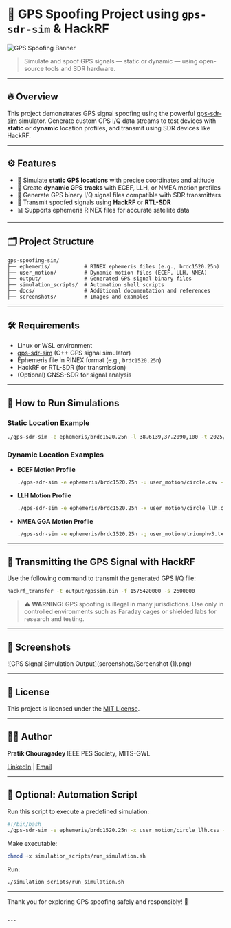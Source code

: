 

# 🚀 GPS Spoofing Project using `gps-sdr-sim` & HackRF

![GPS Spoofing Banner](screenshots/banner.png)

> Simulate and spoof GPS signals — static or dynamic — using open-source tools and SDR hardware.

---

## 🔥 Overview

This project demonstrates GPS signal spoofing using the powerful [gps-sdr-sim](https://github.com/osqzss/gps-sdr-sim) simulator. Generate custom GPS I/Q data streams to test devices with **static** or **dynamic** location profiles, and transmit using SDR devices like HackRF.

---

## ⚙️ Features

- 🎯 Simulate **static GPS locations** with precise coordinates and altitude
- 🔄 Create **dynamic GPS tracks** with ECEF, LLH, or NMEA motion profiles
- 💾 Generate GPS binary I/Q signal files compatible with SDR transmitters
- 📡 Transmit spoofed signals using **HackRF** or **RTL-SDR**
- 📊 Supports ephemeris RINEX files for accurate satellite data

---

## 🗂️ Project Structure

```plaintext
gps-spoofing-sim/
├── ephemeris/           # RINEX ephemeris files (e.g., brdc1520.25n)
├── user_motion/         # Dynamic motion files (ECEF, LLH, NMEA)
├── output/              # Generated GPS signal binary files
├── simulation_scripts/  # Automation shell scripts
├── docs/                # Additional documentation and references
├── screenshots/         # Images and examples
````

---

## 🛠️ Requirements

* Linux or WSL environment
* [gps-sdr-sim](https://github.com/osqzss/gps-sdr-sim) (C++ GPS signal simulator)
* Ephemeris file in RINEX format (e.g., `brdc1520.25n`)
* HackRF or RTL-SDR (for transmission)
* (Optional) GNSS-SDR for signal analysis

---

## 🧪 How to Run Simulations

### Static Location Example

```bash
./gps-sdr-sim -e ephemeris/brdc1520.25n -l 38.6139,37.2090,100 -t 2025/06/1,09:50:00 -d 600 -b 8 -o output/gpssim.bin
```

### Dynamic Location Examples

* **ECEF Motion Profile**

  ```bash
  ./gps-sdr-sim -e ephemeris/brdc1520.25n -u user_motion/circle.csv -t 2025/06/1,09:50:00 -d 600 -b 8 -o output/gpssim.bin
  ```

* **LLH Motion Profile**

  ```bash
  ./gps-sdr-sim -e ephemeris/brdc1520.25n -x user_motion/circle_llh.csv -t 2025/06/1,09:50:00 -d 600 -b 8 -o output/gpssim.bin
  ```

* **NMEA GGA Motion Profile**

  ```bash
  ./gps-sdr-sim -e ephemeris/brdc1520.25n -g user_motion/triumphv3.txt -t 2025/06/1,09:50:00 -d 600 -b 8 -o output/gpssim.bin
  ```

---

## 📡 Transmitting the GPS Signal with HackRF

Use the following command to transmit the generated GPS I/Q file:

```bash
hackrf_transfer -t output/gpssim.bin -f 1575420000 -s 2600000
```

> **⚠️ WARNING:** GPS spoofing is illegal in many jurisdictions. Use only in controlled environments such as Faraday cages or shielded labs for research and testing.

---

## 📸 Screenshots

![GPS Signal Simulation Output](screenshots/Screenshot (1).png)

---

## 📄 License

This project is licensed under the [MIT License](LICENSE).

---

## 👨‍💻 Author

**Pratik Chouragadey**
IEEE PES Society, MITS-GWL

[LinkedIn](https://linkedin.com/in/pratik-chouragadey) | [Email](mailto:pratik@example.com)

---

## 🔄 Optional: Automation Script

Run this script to execute a predefined simulation:

```bash
#!/bin/bash
./gps-sdr-sim -e ephemeris/brdc1520.25n -x user_motion/circle_llh.csv -t 2025/06/1,09:50:00 -d 600 -b 8 -o output/gpssim.bin
```

Make executable:

```bash
chmod +x simulation_scripts/run_simulation.sh
```

Run:

```bash
./simulation_scripts/run_simulation.sh
```

---

Thank you for exploring GPS spoofing safely and responsibly! 🚀

```

---

